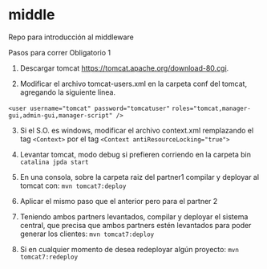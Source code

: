 # middle
Repo para introducción al middleware

Pasos para correr Obligatorio 1

1. Descargar tomcat https://tomcat.apache.org/download-80.cgi.

2. Modificar el archivo tomcat-users.xml en la carpeta conf del tomcat, agregando la siguiente linea.

`<user username="tomcat" password="tomcatuser"`
`roles="tomcat,manager-gui,admin-gui,manager-script" />`

3. Si el S.O. es windows, modificar el archivo context.xml remplazando el tag
`<Context>`
por el tag
`<Context antiResourceLocking="true">`

4. Levantar tomcat, modo debug si prefieren corriendo en la carpeta bin
`catalina jpda start`

5. En una consola, sobre la carpeta raiz del partner1 compilar y deployar al tomcat con:
`mvn tomcat7:deploy`

6. Aplicar el mismo paso que el anterior pero para el partner 2

7. Teniendo ambos partners levantados, compilar y deployar el sistema central, que precisa que ambos partners estén levantados para poder generar los clientes:
`mvn tomcat7:deploy`

8. Si en cualquier momento de desea redeployar algún proyecto:
`mvn tomcat7:redeploy`
